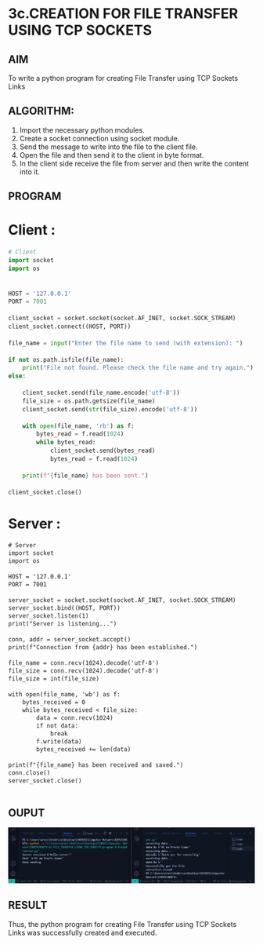 # 3c.CREATION FOR FILE TRANSFER USING TCP SOCKETS
## AIM
To write a python program for creating File Transfer using TCP Sockets Links
## ALGORITHM:
1. Import the necessary python modules.
2. Create a socket connection using socket module.
3. Send the message to write into the file to the client file.
4. Open the file and then send it to the client in byte format.
5. In the client side receive the file from server and then write the content into it.
## PROGRAM
# Client :
~~~python
# Client
import socket
import os


HOST = '127.0.0.1'  
PORT = 7001

client_socket = socket.socket(socket.AF_INET, socket.SOCK_STREAM)
client_socket.connect((HOST, PORT))

file_name = input("Enter the file name to send (with extension): ")

if not os.path.isfile(file_name):
    print("File not found. Please check the file name and try again.")
else:

    client_socket.send(file_name.encode('utf-8'))
    file_size = os.path.getsize(file_name)
    client_socket.send(str(file_size).encode('utf-8'))

    with open(file_name, 'rb') as f:
        bytes_read = f.read(1024)
        while bytes_read:
            client_socket.send(bytes_read)
            bytes_read = f.read(1024)

    print(f"{file_name} has been sent.")

client_socket.close()


~~~
# Server :
~~~
# Server
import socket
import os

HOST = '127.0.0.1'  
PORT = 7001

server_socket = socket.socket(socket.AF_INET, socket.SOCK_STREAM)
server_socket.bind((HOST, PORT))
server_socket.listen(1)
print("Server is listening...")

conn, addr = server_socket.accept()
print(f"Connection from {addr} has been established.")

file_name = conn.recv(1024).decode('utf-8')
file_size = conn.recv(1024).decode('utf-8')
file_size = int(file_size)

with open(file_name, 'wb') as f:
    bytes_received = 0
    while bytes_received < file_size:
        data = conn.recv(1024)
        if not data:
            break
        f.write(data)
        bytes_received += len(data)

print(f"{file_name} has been received and saved.")
conn.close()
server_socket.close()


~~~
## OUPUT
![alt text](<program & Output/Output.png>)
## RESULT
Thus, the python program for creating File Transfer using TCP Sockets Links was 
successfully created and executed.
